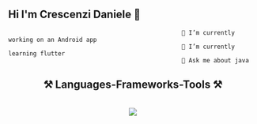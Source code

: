 ## Hi I'm Crescenzi Daniele 👋


                                                     🔭 I’m currently working on an Android app
                                                     🌱 I’m currently learning flutter
                                                     💬 Ask me about java



<h2 align="center">⚒️ Languages-Frameworks-Tools ⚒️</h2>
<br/>
<div align="center">
    <img src="https://skillicons.dev/icons?i=html,css,vscode,github,python,java,javascript,mysql,androidstudio,kotlin,dart,flutter,idea,windows,php,c,flask,gradle,maven,py,spring,ts" /><br>
</div>
